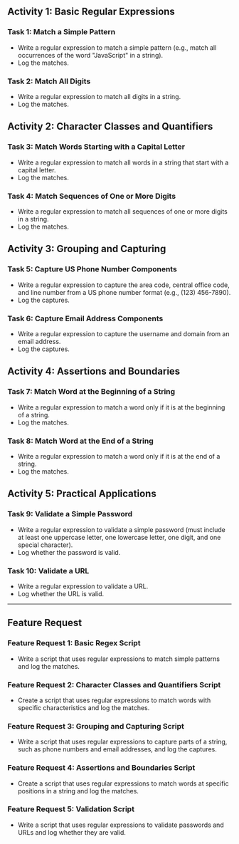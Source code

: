 ## Activity 1: Basic Regular Expressions

### Task 1: Match a Simple Pattern
- Write a regular expression to match a simple pattern (e.g., match all occurrences of the word "JavaScript" in a string).
- Log the matches.

### Task 2: Match All Digits
- Write a regular expression to match all digits in a string.
- Log the matches.

## Activity 2: Character Classes and Quantifiers

### Task 3: Match Words Starting with a Capital Letter
- Write a regular expression to match all words in a string that start with a capital letter.
- Log the matches.

### Task 4: Match Sequences of One or More Digits
- Write a regular expression to match all sequences of one or more digits in a string.
- Log the matches.

## Activity 3: Grouping and Capturing

### Task 5: Capture US Phone Number Components
- Write a regular expression to capture the area code, central office code, and line number from a US phone number format (e.g., (123) 456-7890).
- Log the captures.

### Task 6: Capture Email Address Components
- Write a regular expression to capture the username and domain from an email address.
- Log the captures.

## Activity 4: Assertions and Boundaries

### Task 7: Match Word at the Beginning of a String
- Write a regular expression to match a word only if it is at the beginning of a string.
- Log the matches.

### Task 8: Match Word at the End of a String
- Write a regular expression to match a word only if it is at the end of a string.
- Log the matches.

## Activity 5: Practical Applications

### Task 9: Validate a Simple Password
- Write a regular expression to validate a simple password (must include at least one uppercase letter, one lowercase letter, one digit, and one special character).
- Log whether the password is valid.

### Task 10: Validate a URL
- Write a regular expression to validate a URL.
- Log whether the URL is valid.

---

## Feature Request

### Feature Request 1: Basic Regex Script
- Write a script that uses regular expressions to match simple patterns and log the matches.

### Feature Request 2: Character Classes and Quantifiers Script
- Create a script that uses regular expressions to match words with specific characteristics and log the matches.

### Feature Request 3: Grouping and Capturing Script
- Write a script that uses regular expressions to capture parts of a string, such as phone numbers and email addresses, and log the captures.

### Feature Request 4: Assertions and Boundaries Script
- Create a script that uses regular expressions to match words at specific positions in a string and log the matches.

### Feature Request 5: Validation Script
- Write a script that uses regular expressions to validate passwords and URLs and log whether they are valid.
